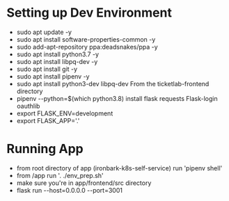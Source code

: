 # Setting up Dev Environment

* sudo apt update -y
* sudo apt install software-properties-common -y
* sudo add-apt-repository ppa:deadsnakes/ppa -y
* sudo apt install python3.7 -y
* sudo apt install libpq-dev -y
* sudo apt install git -y
* sudo apt install pipenv -y
* sudo apt install python3-dev libpq-dev From the ticketlab-frontend directory
* pipenv --python=$(which python3.8) install flask requests Flask-login oauthlib
* export FLASK_ENV=development
* export FLASK_APP='.'

# Running App
* from root directory of app (ironbark-k8s-self-service) run 'pipenv shell'
* from /app run '. ./env_prep.sh'
* make sure you're in app/frontend/src directory
* flask run --host=0.0.0.0 --port=3001